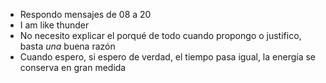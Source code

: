 - Respondo mensajes de 08 a 20
- I am like thunder
- No necesito explicar el porqué de todo cuando propongo o justifico, basta *una* buena razón
- Cuando espero, si espero de verdad, el tiempo pasa igual, la energía se conserva en gran medida